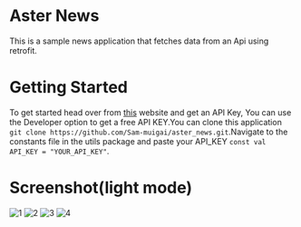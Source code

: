 # Aster News
This is a sample news application that fetches data from an Api using retrofit.

# Getting Started
To get started head over from [this](https://newsapi.org) website and get an API Key,
You can use the Developer option to get a free API KEY.You can clone this application `git clone https://github.com/Sam-muigai/aster_news.git`.Navigate to the constants file in the utils package and paste your API_KEY `const val API_KEY = "YOUR_API_KEY"`.

# Screenshot(light mode)
![1](https://user-images.githubusercontent.com/97452496/218014240-a7553983-6fb5-4434-b2fc-fa6aae8d71db.jpg)
![2](https://user-images.githubusercontent.com/97452496/218014288-02318b5f-daee-42d5-b54a-c910ae5e0ae0.jpg)
![3](https://user-images.githubusercontent.com/97452496/218014303-23b7265e-4ed0-45e6-91f9-45df8e3a68fd.jpg)
![4](https://user-images.githubusercontent.com/97452496/218014320-20d773fd-4f9f-409c-9d49-830513741de0.jpg)
